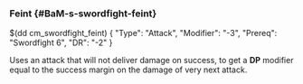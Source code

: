 ### Feint {#BaM-s-swordfight-feint}

$(dd cm_swordfight_feint)
{ "Type": "Attack",
	"Modifier": "-3",
	"Prereq": "Swordfight 6",
	"DR": "-2"
}

Uses an attack that will not deliver damage on success,
to get a **DP** modifier equal to the success margin on the
damage of very next attack.
